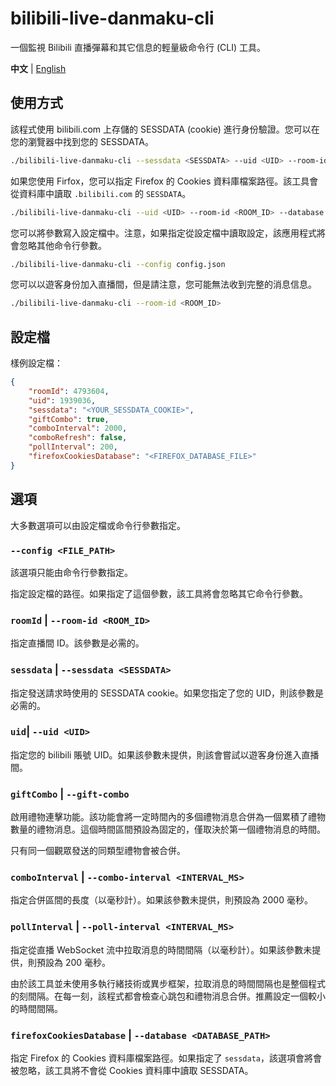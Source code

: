 # bilibili-live-danmaku-cli
一個監視 Bilibili 直播彈幕和其它信息的輕量級命令行 (CLI) 工具。

**中文** | [English](./README.en.md)

## 使用方式
該程式使用 bilibili.com 上存儲的 SESSDATA (cookie) 進行身份驗證。您可以在您的瀏覽器中找到您的 SESSDATA。
```bash
./bilibili-live-danmaku-cli --sessdata <SESSDATA> --uid <UID> --room-id <ROOM_ID>
```

如果您使用 Firfox，您可以指定 Firefox 的 Cookies 資料庫檔案路徑。該工具會從資料庫中讀取 `.bilibili.com` 的 `SESSDATA`。 
```bash
./bilibili-live-danmaku-cli --uid <UID> --room-id <ROOM_ID> --database <PATH_TO_DATABASE_FILE>
```

您可以將參數寫入設定檔中。注意，如果指定從設定檔中讀取設定，該應用程式將會忽略其他命令行參數。
```bash
./bilibili-live-danmaku-cli --config config.json
```

您可以以遊客身份加入直播間，但是請注意，您可能無法收到完整的消息信息。
```bash
./bilibili-live-danmaku-cli --room-id <ROOM_ID>
```

## 設定檔
樣例設定檔：
```json
{
    "roomId": 4793604,
    "uid": 1939036,
    "sessdata": "<YOUR_SESSDATA_COOKIE>",
    "giftCombo": true,
    "comboInterval": 2000,
    "comboRefresh": false,
    "pollInterval": 200,
    "firefoxCookiesDatabase": "<FIREFOX_DATABASE_FILE>"
}
```

## 選項
大多數選項可以由設定檔或命令行參數指定。

### `--config <FILE_PATH>`
該選項只能由命令行參數指定。

指定設定檔的路徑。如果指定了這個參數，該工具將會忽略其它命令行參數。

### `roomId` | `--room-id <ROOM_ID>`
指定直播間 ID。該參數是必需的。

### `sessdata` | `--sessdata <SESSDATA>`
指定發送請求時使用的 SESSDATA cookie。如果您指定了您的 UID，則該參數是必需的。

### `uid`| `--uid <UID>`
指定您的 bilibili 賬號 UID。如果該參數未提供，則該會嘗試以遊客身份進入直播間。

### `giftCombo` | `--gift-combo`
啟用禮物連擊功能。該功能會將一定時間內的多個禮物消息合併為一個累積了禮物數量的禮物消息。這個時間區間預設為固定的，僅取決於第一個禮物消息的時間。

只有同一個觀眾發送的同類型禮物會被合併。

### `comboInterval` | `--combo-interval <INTERVAL_MS>`
指定合併區間的長度（以毫秒計）。如果該參數未提供，則預設為 2000 毫秒。

### `pollInterval` | `--poll-interval <INTERVAL_MS>`
指定從直播 WebSocket 流中拉取消息的時間間隔（以毫秒計）。如果該參數未提供，則預設為 200 毫秒。

由於該工具並未使用多執行緒技術或異步框架，拉取消息的時間間隔也是整個程式的刻間隔。在每一刻，該程式都會檢查心跳包和禮物消息合併。推薦設定一個較小的時間間隔。

### `firefoxCookiesDatabase` | `--database <DATABASE_PATH>`
指定 Firefox 的 Cookies 資料庫檔案路徑。如果指定了 `sessdata`，該選項會將會被忽略，該工具將不會從 Cookies 資料庫中讀取 SESSDATA。